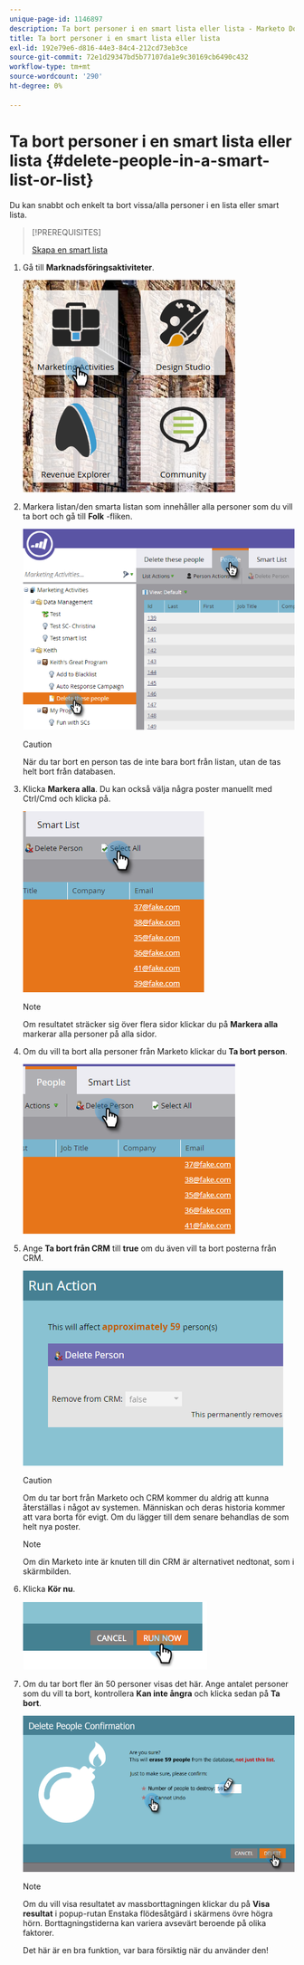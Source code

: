 ```yaml
---
unique-page-id: 1146897
description: Ta bort personer i en smart lista eller lista - Marketo Docs - produktdokumentation
title: Ta bort personer i en smart lista eller lista
exl-id: 192e79e6-d816-44e3-84c4-212cd73eb3ce
source-git-commit: 72e1d29347bd5b77107da1e9c30169cb6490c432
workflow-type: tm+mt
source-wordcount: '290'
ht-degree: 0%

---
```


# Ta bort personer i en smart lista eller lista {#delete-people-in-a-smart-list-or-list}

Du kan snabbt och enkelt ta bort vissa/alla personer i en lista eller smart lista.

>[!PREREQUISITES]
>
>[Skapa en smart lista](/help/marketo/product-docs/core-marketo-concepts/smart-lists-and-static-lists/creating-a-smart-list/create-a-smart-list.md)

1. Gå till **Marknadsföringsaktiviteter**.

   ![](assets/ma-1.png)

1. Markera listan/den smarta listan som innehåller alla personer som du vill ta bort och gå till **Folk** -fliken.

   ![](assets/two-1.png)

   >[!CAUTION]
   >
   >När du tar bort en person tas de inte bara bort från listan, utan de tas helt bort från databasen.

1. Klicka **Markera alla**. Du kan också välja några poster manuellt med Ctrl/Cmd och klicka på.

   ![](assets/three-1.png)

   >[!NOTE]
   >
   >Om resultatet sträcker sig över flera sidor klickar du på **Markera alla** markerar alla personer på alla sidor.

1. Om du vill ta bort alla personer från Marketo klickar du **Ta bort person**.

   ![](assets/four-1.png)

1. Ange **Ta bort från CRM** till **true** om du även vill ta bort posterna från CRM.

   ![](assets/five.png)

   >[!CAUTION]
   >
   >Om du tar bort från Marketo och CRM kommer du aldrig att kunna återställas i något av systemen. Människan och deras historia kommer att vara borta för evigt. Om du lägger till dem senare behandlas de som helt nya poster.

   >[!NOTE]
   >
   >Om din Marketo inte är knuten till din CRM är alternativet nedtonat, som i skärmbilden.

1. Klicka **Kör nu**.

   ![](assets/image2014-9-24-13-3a0-3a3.png)

1. Om du tar bort fler än 50 personer visas det här. Ange antalet personer som du vill ta bort, kontrollera **Kan inte ångra** och klicka sedan på **Ta bort**.

   ![](assets/seven.png)

   >[!NOTE]
   >
   >Om du vill visa resultatet av massborttagningen klickar du på **Visa resultat** i popup-rutan Enstaka flödesåtgärd i skärmens övre högra hörn. Borttagningstiderna kan variera avsevärt beroende på olika faktorer.

   Det här är en bra funktion, var bara försiktig när du använder den!
